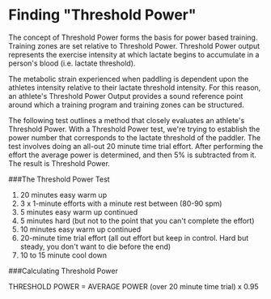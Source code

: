 # Finding "Threshold Power"

The concept of Threshold Power forms the basis for power based training. Training zones are set relative to Threshold Power. Threshold Power output represents the exercise intensity at which lactate begins to accumulate in a person's blood (i.e. lactate threshold).

The metabolic strain experienced when paddling is dependent upon the athletes intensity relative to their lactate threshold intensity. For this reason, an athlete's Threshold Power Output provides a sound reference point around which a training program and training zones can be structured.

The following test outlines a method that closely evaluates an athlete's Threshold Power. With a Threshold Power test, we're trying to establish the power number that corresponds to the lactate threshold of the paddler. The test involves doing an all-out 20 minute time trial effort. After performing the effort the average power is determined, and then 5% is subtracted from it. The result is Threshold Power.

###The Threshold Power Test
1. 20 minutes easy warm up
2. 3 x 1-minute efforts with a minute rest between (80-90 spm)
3. 5 minutes easy warm up continued
4. 5 minutes hard (but not to the point that you can't complete the effort)
5. 10 minutes easy warm up continued
6. 20-minute time trial effort (all out effort but keep in control. Hard but steady, you don't want to die before the end)
7. 10 to 15 minute cool down

###Calculating Threshold Power

THRESHOLD POWER = AVERAGE POWER (over 20 minute time trial) x 0.95